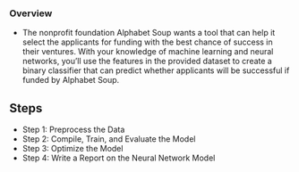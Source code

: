 ### Overview
- The nonprofit foundation Alphabet Soup wants a tool that can help it select the applicants for funding with the best chance of success in their ventures. With your knowledge of machine learning and neural networks, you’ll use the features in the provided dataset to create a binary classifier that can predict whether applicants will be successful if funded by Alphabet Soup.

## Steps
- Step 1: Preprocess the Data
- Step 2: Compile, Train, and Evaluate the Model
- Step 3: Optimize the Model
- Step 4: Write a Report on the Neural Network Model
